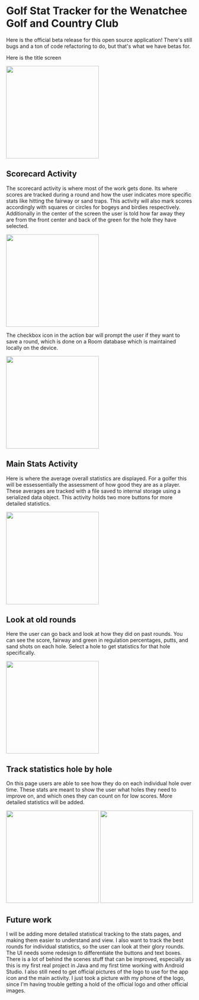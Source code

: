 ﻿# Golf Stat Tracker for the Wenatchee Golf and Country Club
 
 Here is the official beta release for this open source application!  There's still bugs and a ton of code refactoring to do, but that's what we have betas for.
 
 
 Here is the title screen
 
 <img src="https://github.com/Wyatt54/Golf-Tracker/blob/master/Pictures%20for%20Readme/Screenshot_20180903-073830.png" width="250">


## Scorecard Activity

The scorecard activity is where most of the work gets done. Its where scores are tracked during a round and how the user indicates more specific stats like hitting the fairway or sand traps.  This activity will also mark scores accordingly with squares or circles for bogeys and birdies respectively.  Additionally in the center of the screen the user is told how far away they are from the front center and back of the green for the hole they have selected.

<img src="https://github.com/Wyatt54/Golf-Tracker/blob/master/Pictures%20for%20Readme/Screenshot_20180823-120340.png" width="250">

The checkbox icon in the action bar will prompt the user if they want to save a round, which is done on a Room database which is maintained locally on the device.

<img src="https://github.com/Wyatt54/Golf-Tracker/blob/master/Pictures%20for%20Readme/Screenshot_20180823-120353.png" width="250">


## Main Stats Activity

Here is where the average overall statistics are displayed.  For a golfer this will be essessentially the assessment of how good they are as a player.  These averages are tracked with a file saved to internal storage using a serialized data object.  This activity holds two more buttons for more detailed statistics.

<img src="https://github.com/Wyatt54/Golf-Tracker/blob/master/Pictures%20for%20Readme/Screenshot_20180903-093844.png" width="250">


## Look at old rounds

Here the user can go back and look at how they did on past rounds.  You can see the score, fairway and green in regulation percentages, putts, and sand shots on each hole.  Select a hole to get statistics for that hole specifically.

<img src="https://github.com/Wyatt54/Golf-Tracker/blob/master/Pictures%20for%20Readme/Screenshot_20180903-093855.png" width="250">

## Track statistics hole by hole

On this page users are able to see how they do on each individual hole over time.  These stats are meant to show the user what holes they need to improve on, and which ones they can count on for low scores.  More detailed statistics will be added.

<img src="https://github.com/Wyatt54/Golf-Tracker/blob/master/Pictures%20for%20Readme/Screenshot_20180903-093909.png" width="250">

<img src="https://github.com/Wyatt54/Golf-Tracker/blob/master/Pictures%20for%20Readme/Screenshot_20180903-093930.png" width="250">


## Future work

I will be adding more detailed statistical tracking to the stats pages, and making them easier to understand and view.  I also want to track the best rounds for individual statistics, so the user can look at their glory rounds.  The UI needs some redesign to differentiate the buttons and text boxes.  There is a lot of behind the scenes stuff that can be improved, especially as this is my first real project in Java and my first time working with Android Studio.  I also still need to get official pictures of the logo to use for the app icon and the main activity.  I just took a picture with my phone of the logo, since I'm having trouble getting a hold of the official logo and other official images.
